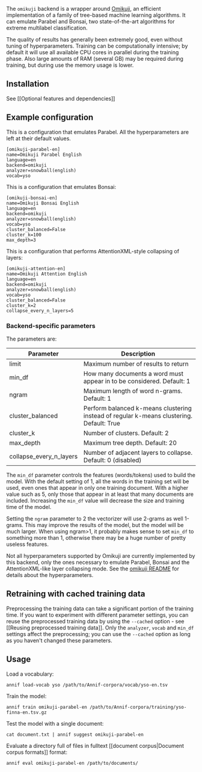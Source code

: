 The `omikuji` backend is a wrapper around [Omikuji](https://github.com/tomtung/omikuji), an efficient implementation of a family of tree-based machine learning algorithms. It can emulate Parabel and Bonsai, two state-of-the-art algorithms for extreme multilabel classification.

The quality of results has generally been extremely good, even without tuning of hyperparameters. Training can be computationally intensive; by default it will use all available CPU cores in parallel during the training phase. Also large amounts of RAM (several GB) may be required during training, but during use the memory usage is lower.

## Installation

See [[Optional features and dependencies]]

## Example configuration

This is a configuration that emulates Parabel. All the hyperparameters are left at their default values.

```
[omikuji-parabel-en]
name=Omikuji Parabel English
language=en
backend=omikuji
analyzer=snowball(english)
vocab=yso
```

This is a configuration that emulates Bonsai:

```
[omikuji-bonsai-en]
name=Omikuji Bonsai English
language=en
backend=omikuji
analyzer=snowball(english)
vocab=yso
cluster_balanced=False
cluster_k=100
max_depth=3
```

This is a configuration that performs AttentionXML-style collapsing of layers:

```
[omikuji-attention-en]
name=Omikuji Attention English
language=en
backend=omikuji
analyzer=snowball(english)
vocab=yso
cluster_balanced=False
cluster_k=2
collapse_every_n_layers=5
```

### Backend-specific parameters

The parameters are:

Parameter |  Description
-------- | --------------------------------------------------
limit | Maximum number of results to return
min_df | How many documents a word must appear in to be considered. Default: 1
ngram | Maximum length of word n-grams. Default: 1
cluster_balanced | Perform balanced k-means clustering instead of regular k-means clustering. Default: True
cluster_k | Number of clusters. Default: 2
max_depth | Maximum tree depth. Default: 20
collapse_every_n_layers | Number of adjacent layers to collapse. Default: 0 (disabled)

The `min_df` parameter controls the features (words/tokens) used to build the model. With the default setting of 1, all the words in the training set will be used, even ones that appear in only one training document. With a higher value such as 5, only those that appear in at least that many documents are included. Increasing the `min_df` value will decrease the size and training time of the model.

Setting the `ngram` parameter to 2 the vectorizer will use 2-grams as well 1-grams. This may improve the results of the model, but the model will be much larger. When using ngram>1, it probably makes sense to set `min_df` to something more than 1, otherwise there may be a huge number of pretty useless features.

Not all hyperparameters supported by Omikuji are currently implemented by this backend, only the ones necessary to emulate Parabel, Bonsai and the AttentionXML-like layer collapsing mode. See the [omikuji README](https://github.com/tomtung/omikuji/blob/master/README.md) for details about the hyperparameters.

## Retraining with cached training data

Preprocessing the training data can take a significant portion of the training time. If you want to experiment with different parameter settings, you can reuse the preprocessed training data by using the `--cached` option - see [[Reusing preprocessed training data]]. Only the `analyzer`, `vocab` and `min_df` settings affect the preprocessing; you can use the `--cached` option as long as you haven't changed these parameters.
## Usage

Load a vocabulary:

    annif load-vocab yso /path/to/Annif-corpora/vocab/yso-en.tsv

Train the model:

    annif train omikuji-parabel-en /path/to/Annif-corpora/training/yso-finna-en.tsv.gz

Test the model with a single document:

    cat document.txt | annif suggest omikuji-parabel-en

Evaluate a directory full of files in fulltext [[document corpus|Document corpus formats]] format:

    annif eval omikuji-parabel-en /path/to/documents/